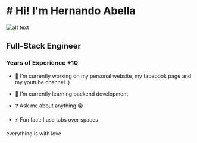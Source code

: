 <h1 style="align: center"> # Hi! I'm Hernando Abella </h1>



![alt text](https://github.com/hernandoabella/hernando-abella-template/blob/main/images/profile.jpg "Logo Title Text 1")

<div style="align: center"><div>

## Full-Stack Engineer

### Years of Experience +10
  

- 🔭 I’m currently working on my personal website, my facebook page and my youtube channel :)  
  

- 🌱 I’m currently learning backend development  
  

- ❓ Ask me about anything 😜  
  

- ⚡ Fun fact: I use tabs over spaces  

everything is with love
